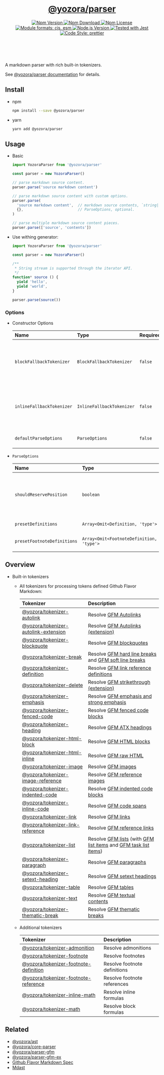 <!-- :begin use tokenizer/banner -->

<header>
  <h1 align="center">
    <a href="https://github.com/yozorajs/yozora/tree/v2.3.6/packages/parser#readme">@yozora/parser</a>
  </h1>
  <div align="center">
    <a href="https://www.npmjs.com/package/@yozora/parser">
      <img
        alt="Npm Version"
        src="https://img.shields.io/npm/v/@yozora/parser.svg"
      />
    </a>
    <a href="https://www.npmjs.com/package/@yozora/parser">
      <img
        alt="Npm Download"
        src="https://img.shields.io/npm/dm/@yozora/parser.svg"
      />
    </a>
    <a href="https://www.npmjs.com/package/@yozora/parser">
      <img
        alt="Npm License"
        src="https://img.shields.io/npm/l/@yozora/parser.svg"
      />
    </a>
    <a href="#install">
      <img
        alt="Module formats: cjs, esm"
        src="https://img.shields.io/badge/module_formats-cjs%2C%20esm-green.svg"
      />
    </a>
    <a href="https://github.com/nodejs/node">
      <img
        alt="Node.js Version"
        src="https://img.shields.io/node/v/@yozora/parser"
      />
    </a>
    <a href="https://github.com/facebook/jest">
      <img
        alt="Tested with Jest"
        src="https://img.shields.io/badge/tested_with-jest-9c465e.svg"
      />
    </a>
    <a href="https://github.com/prettier/prettier">
      <img
        alt="Code Style: prettier"
        src="https://img.shields.io/badge/code_style-prettier-ff69b4.svg?style=flat-square"
      />
    </a>
  </div>
</header>
<br/>

<!-- :end -->

A markdown parser with rich built-in tokenizers.

See [@yozora/parser documentation][docpage] for details.

<!-- :begin use parser/usage -->

## Install

- npm

  ```bash
  npm install --save @yozora/parser
  ```

- yarn

  ```bash
  yarn add @yozora/parser
  ```

## Usage

- Basic

  ```typescript
  import YozoraParser from '@yozora/parser'

  const parser = new YozoraParser()

  // parse markdown source content.
  parser.parse('source markdown content')

  // parse markdown source content with custom options.
  parser.parse(
    'source markdown content',  // markdown source contents, `string|Iterable<string>`
    {},                         // ParseOptions, optional.
  )

  // parse multiple markdown source content pieces.
  parser.parse(['source', 'contents'])
  ```

- Use withing generator:

  ```typescript
  import YozoraParser from '@yozora/parser'

  const parser = new YozoraParser()

  /**
   * String stream is supported through the iterator API.
   */
  function* source () {
    yield 'hello',
    yield 'world',
  }

  parser.parse(source())
  ```

### Options

- Constructor Options

  | Name                      | Type                      | Required | Description                                             |
  | :------------------------ | :------------------------ | :------- | :------------------------------------------------------ |
  | `blockFallbackTokenizer`  | `BlockFallbackTokenizer`  | `false`  | Fallback tokenizer on processing block structure phase  |
  | `inlineFallbackTokenizer` | `InlineFallbackTokenizer` | `false`  | Fallback tokenizer on processing inline structure phase |
  | `defaultParseOptions`     | `ParseOptions`            | `false`  | Default options for `parse()`                           |

- `ParseOptions`

  | Name                        | Type                                     | Required | Description                                                          |
  | :-------------------------- | :--------------------------------------- | :------- | :------------------------------------------------------------------- |
  | `shouldReservePosition`     | `boolean`                                | `false`  | Whether it is necessary to reserve the position in the Node produced |
  | `presetDefinitions`         | `Array<Omit<Definition, 'type'>`         | `false`  | Preset definitions                                                   |
  | `presetFootnoteDefinitions` | `Array<Omit<FootnoteDefinition, 'type'>` | `false`  | Preset footnote definition                                           |

<!-- :end -->

## Overview

- Built-in tokenizers

  - All tokenizers for processing tokens defined Github Flavor Markdown:

    | Tokenizer                                | Description                                                                                                        |
    | :--------------------------------------- | :----------------------------------------------------------------------------------------------------------------- |
    | [@yozora/tokenizer-autolink][]           | Resolve [GFM Autolinks][gfm-autolink]                                                                              |
    | [@yozora/tokenizer-autolink-extension][] | Resolve [GFM Autolinks (extension)][gfm-autolink-extension]                                                        |
    | [@yozora/tokenizer-blockquote][]         | Resolve [GFM blockquotes][gfm-blockquote]                                                                          |
    | [@yozora/tokenizer-break][]              | Resolve [GFM hard line breaks][gfm-hard-line-break] and [GFM soft line breaks][gfm-soft-line-break]                |
    | [@yozora/tokenizer-definition][]         | Resolve [GFM link reference definitions][gfm-link-reference]                                                       |
    | [@yozora/tokenizer-delete][]             | Resolve [GFM strikethrough (extension)][gfm-delete]                                                                |
    | [@yozora/tokenizer-emphasis][]           | Resolve [GFM emphasis and strong emphasis][gfm-emphasis]                                                           |
    | [@yozora/tokenizer-fenced-code][]        | Resolve [GFM fenced code blocks][gfm-fenced-code]                                                                  |
    | [@yozora/tokenizer-heading][]            | Resolve [GFM ATX headings][gfm-atx-heading]                                                                        |
    | [@yozora/tokenizer-html-block][]         | Resolve [GFM HTML blocks][gfm-html-block]                                                                          |
    | [@yozora/tokenizer-html-inline][]        | Resolve [GFM raw HTML][gfm-html-inline]                                                                            |
    | [@yozora/tokenizer-image][]              | Resolve [GFM images][gfm-image]                                                                                    |
    | [@yozora/tokenizer-image-reference][]    | Resolve [GFM reference images][gfm-image-reference]                                                                |
    | [@yozora/tokenizer-indented-code][]      | Resolve [GFM indented code blocks][gfm-indented-code]                                                              |
    | [@yozora/tokenizer-inline-code][]        | Resolve [GFM code spans][gfm-inline-code]                                                                          |
    | [@yozora/tokenizer-link][]               | Resolve [GFM links][gfm-link]                                                                                      |
    | [@yozora/tokenizer-link-reference][]     | Resolve [GFM reference links][gfm-link-reference]                                                                  |
    | [@yozora/tokenizer-list][]               | Resolve [GFM lists][gfm-list] (with [GFM list items][gfm-list-item] and [GFM task list items][gfm-list-task-item]) |
    | [@yozora/tokenizer-paragraph][]          | Resolve [GFM paragraphs][gfm-paragraph]                                                                            |
    | [@yozora/tokenizer-setext-heading][]     | Resolve [GFM setext headings][gfm-setext-heading]                                                                  |
    | [@yozora/tokenizer-table][]              | Resolve [GFM tables][gfm-table]                                                                                    |
    | [@yozora/tokenizer-text][]               | Resolve [GFM textual contents][gfm-text]                                                                           |
    | [@yozora/tokenizer-thematic-break][]     | Resolve [GFM thematic breaks][gfm-thematic-break]                                                                  |

  * Additional tokenizers

    | Tokenizer                                 | Description                  |
    | :---------------------------------------- | :--------------------------- |
    | [@yozora/tokenizer-admonition][]          | Resolve admonitions          |
    | [@yozora/tokenizer-footnote][]            | Resolve footnotes            |
    | [@yozora/tokenizer-footnote-definition][] | Resolve footnote definitions |
    | [@yozora/tokenizer-footnote-reference][]  | Resolve footnote references  |
    | [@yozora/tokenizer-inline-math][]         | Resolve inline formulas      |
    | [@yozora/tokenizer-math][]                | Resolve block formulas       |

## Related

- [@yozora/ast][]
- [@yozora/core-parser][]
- [@yozora/parser-gfm][]
- [@yozora/parser-gfm-ex][]
- [Github Flavor Markdown Spec][gfm-spec]
- [Mdast][mdast-homepage]

<!-- :begin use tokenizer/definitions -->

[live-examples]: https://yozora.guanghechen.com/docs/package/parser#live-examples
[docpage]: https://yozora.guanghechen.com/docs/package/parser
[homepage]: https://github.com/yozorajs/yozora/tree/v2.3.6/packages/parser#readme
[gfm-spec]: https://github.github.com/gfm
[mdast-homepage]: https://github.com/syntax-tree/mdast
[@yozora/ast]: https://github.com/yozorajs/yozora/tree/v2.3.6/packages/ast#readme
[@yozora/ast-util]: https://github.com/yozorajs/yozora/tree/v2.3.6/packages/ast-util#readme
[@yozora/character]: https://github.com/yozorajs/yozora/tree/v2.3.6/packages/character#readme
[@yozora/eslint-config]:
  https://github.com/yozorajs/yozora/tree/release-2.x.x/packages/eslint-config#readme
[@yozora/core-parser]: https://github.com/yozorajs/yozora/tree/v2.3.6/packages/core-parser#readme
[@yozora/core-tokenizer]:
  https://github.com/yozorajs/yozora/tree/v2.3.6/packages/core-tokenizer#readme
[@yozora/invariant]: https://github.com/yozorajs/yozora/tree/v2.3.6/packages/invariant#readme
[@yozora/jest-for-tokenizer]:
  https://github.com/yozorajs/yozora/tree/release-2.x.x/packages/jest-for-tokenizer#readme
[@yozora/parser]: https://github.com/yozorajs/yozora/tree/v2.3.6/packages/parser#readme
[@yozora/parser-gfm]: https://github.com/yozorajs/yozora/tree/v2.3.6/packages/parser-gfm#readme
[@yozora/parser-gfm-ex]:
  https://github.com/yozorajs/yozora/tree/v2.3.6/packages/parser-gfm-ex#readme
[@yozora/template-tokenizer]:
  https://github.com/yozorajs/yozora/tree/release-2.x.x/packages/template-tokenizer#readme
[@yozora/tokenizer-admonition]:
  https://github.com/yozorajs/yozora/tree/v2.3.6/tokenizers/admonition#readme
[@yozora/tokenizer-autolink]:
  https://github.com/yozorajs/yozora/tree/v2.3.6/tokenizers/autolink#readme
[@yozora/tokenizer-autolink-extension]:
  https://github.com/yozorajs/yozora/tree/v2.3.6/tokenizers/autolink-extension#readme
[@yozora/tokenizer-blockquote]:
  https://github.com/yozorajs/yozora/tree/v2.3.6/tokenizers/blockquote#readme
[@yozora/tokenizer-break]: https://github.com/yozorajs/yozora/tree/v2.3.6/tokenizers/break#readme
[@yozora/tokenizer-definition]:
  https://github.com/yozorajs/yozora/tree/v2.3.6/tokenizers/definition#readme
[@yozora/tokenizer-delete]: https://github.com/yozorajs/yozora/tree/v2.3.6/tokenizers/delete#readme
[@yozora/tokenizer-ecma-import]:
  https://github.com/yozorajs/yozora/tree/v2.3.6/tokenizers/ecma-import#readme
[@yozora/tokenizer-emphasis]:
  https://github.com/yozorajs/yozora/tree/v2.3.6/tokenizers/emphasis#readme
[@yozora/tokenizer-fenced-block]:
  https://github.com/yozorajs/yozora/tree/v2.3.6/tokenizers/fenced-block#readme
[@yozora/tokenizer-fenced-code]:
  https://github.com/yozorajs/yozora/tree/v2.3.6/tokenizers/fenced-code#readme
[@yozora/tokenizer-footnote]:
  https://github.com/yozorajs/yozora/tree/v2.3.6/tokenizers/footnote#readme
[@yozora/tokenizer-footnote-definition]:
  https://github.com/yozorajs/yozora/tree/v2.3.6/tokenizers/footnote-definition#readme
[@yozora/tokenizer-footnote-reference]:
  https://github.com/yozorajs/yozora/tree/v2.3.6/tokenizers/footnote-reference#readme
[@yozora/tokenizer-heading]:
  https://github.com/yozorajs/yozora/tree/v2.3.6/tokenizers/heading#readme
[@yozora/tokenizer-html-block]:
  https://github.com/yozorajs/yozora/tree/v2.3.6/tokenizers/html-block#readme
[@yozora/tokenizer-html-inline]:
  https://github.com/yozorajs/yozora/tree/v2.3.6/tokenizers/html-inline#readme
[@yozora/tokenizer-image]: https://github.com/yozorajs/yozora/tree/v2.3.6/tokenizers/image#readme
[@yozora/tokenizer-image-reference]:
  https://github.com/yozorajs/yozora/tree/v2.3.6/tokenizers/image-reference#readme
[@yozora/tokenizer-indented-code]:
  https://github.com/yozorajs/yozora/tree/v2.3.6/tokenizers/indented-code#readme
[@yozora/tokenizer-inline-code]:
  https://github.com/yozorajs/yozora/tree/v2.3.6/tokenizers/inline-code#readme
[@yozora/tokenizer-inline-math]:
  https://github.com/yozorajs/yozora/tree/v2.3.6/tokenizers/inline-math#readme
[@yozora/tokenizer-link]: https://github.com/yozorajs/yozora/tree/v2.3.6/tokenizers/link#readme
[@yozora/tokenizer-link-reference]:
  https://github.com/yozorajs/yozora/tree/v2.3.6/tokenizers/link-reference#readme
[@yozora/tokenizer-list]: https://github.com/yozorajs/yozora/tree/v2.3.6/tokenizers/list#readme
[@yozora/tokenizer-math]: https://github.com/yozorajs/yozora/tree/v2.3.6/tokenizers/math#readme
[@yozora/tokenizer-paragraph]:
  https://github.com/yozorajs/yozora/tree/v2.3.6/tokenizers/paragraph#readme
[@yozora/tokenizer-setext-heading]:
  https://github.com/yozorajs/yozora/tree/v2.3.6/tokenizers/setext-heading#readme
[@yozora/tokenizer-table]: https://github.com/yozorajs/yozora/tree/v2.3.6/tokenizers/table#readme
[@yozora/tokenizer-text]: https://github.com/yozorajs/yozora/tree/v2.3.6/tokenizers/text#readme
[@yozora/tokenizer-thematic-break]:
  https://github.com/yozorajs/yozora/tree/v2.3.6/tokenizers/thematic-break#readme
[@yozora/react-admonition]:
  https://github.com/yozorajs/yozora-react/tree/main/packages/admonition#readme
[@yozora/react-blockquote]:
  https://github.com/yozorajs/yozora-react/tree/main/packages/blockquote#readme
[@yozora/react-break]: https://github.com/yozorajs/yozora-react/tree/main/packages/break#readme
[@yozora/react-delete]: https://github.com/yozorajs/yozora-react/tree/main/packages/delete#readme
[@yozora/react-emphasis]:
  https://github.com/yozorajs/yozora-react/tree/main/packages/emphasis#readme
[@yozora/react-code]: https://github.com/yozorajs/yozora-react/tree/main/packages/code#readme
[@yozora/react-code-live]:
  https://github.com/yozorajs/yozora-react/tree/main/packages/code-live#readme
[@yozora/react-footnote-definitions]:
  https://github.com/yozorajs/yozora-react/tree/main/packages/footnote-definitions#readme
[@yozora/react-footnote-reference]:
  https://github.com/yozorajs/yozora-react/tree/main/packages/footnote-reference#readme
[@yozora/react-heading]: https://github.com/yozorajs/yozora-react/tree/main/packages/heading#readme
[@yozora/react-image]: https://github.com/yozorajs/yozora-react/tree/main/packages/image#readme
[@yozora/react-inline-code]:
  https://github.com/yozorajs/yozora-react/tree/main/packages/inline-code#readme
[@yozora/react-inline-math]:
  https://github.com/yozorajs/yozora-react/tree/main/packages/inline-math#readme
[@yozora/react-link]: https://github.com/yozorajs/yozora-react/tree/main/packages/link#readme
[@yozora/react-list]: https://github.com/yozorajs/yozora-react/tree/main/packages/list#readme
[@yozora/react-list-item]:
  https://github.com/yozorajs/yozora-react/tree/main/packages/list-item#readme
[@yozora/react-markdown]:
  https://github.com/yozorajs/yozora-react/tree/main/packages/markdown#readme
[@yozora/react-math]: https://github.com/yozorajs/yozora-react/tree/main/packages/math#readme
[@yozora/react-paragraph]:
  https://github.com/yozorajs/yozora-react/tree/main/packages/paragraph#readme
[@yozora/react-strong]: https://github.com/yozorajs/yozora-react/tree/main/packages/strong#readme
[@yozora/react-table]: https://github.com/yozorajs/yozora-react/tree/main/packages/table#readme
[@yozora/react-text]: https://github.com/yozorajs/yozora-react/tree/main/packages/text#readme
[@yozora/react-thematic-break]:
  https://github.com/yozorajs/yozora-react/tree/main/packages/thematic-break#readme
[doc-live-examples/gfm]: https://yozora.guanghechen.com/docs/example/gfm
[doc-@yozora/ast]: https://yozora.guanghechen.com/docs/package/ast
[doc-@yozora/ast-util]: https://yozora.guanghechen.com/docs/package/ast-util
[doc-@yozora/core-parser]: https://yozora.guanghechen.com/docs/package/core-parser
[doc-@yozora/core-tokenizer]: https://yozora.guanghechen.com/docs/package/core-tokenizer
[doc-@yozora/parser]: https://yozora.guanghechen.com/docs/package/parser
[doc-@yozora/parser-gfm]: https://yozora.guanghechen.com/docs/package/parser-gfm
[doc-@yozora/parser-gfm-ex]: https://yozora.guanghechen.com/docs/package/parser-gfm-ex
[doc-@yozora/tokenizer-admonition]: https://yozora.guanghechen.com/docs/package/tokenizer-admonition
[doc-@yozora/tokenizer-autolink]: https://yozora.guanghechen.com/docs/package/tokenizer-autolink
[doc-@yozora/tokenizer-autolink-extension]:
  https://yozora.guanghechen.com/docs/package/tokenizer-autolink-extension
[doc-@yozora/tokenizer-blockquote]: https://yozora.guanghechen.com/docs/package/tokenizer-blockquote
[doc-@yozora/tokenizer-break]: https://yozora.guanghechen.com/docs/package/tokenizer-break
[doc-@yozora/tokenizer-delete]: https://yozora.guanghechen.com/docs/package/tokenizer-delete
[doc-@yozora/tokenizer-emphasis]: https://yozora.guanghechen.com/docs/package/tokenizer-emphasis
[doc-@yozora/tokenizer-fenced-code]:
  https://yozora.guanghechen.com/docs/package/tokenizer-fenced-code
[doc-@yozora/tokenizer-heading]: https://yozora.guanghechen.com/docs/package/tokenizer-heading
[doc-@yozora/tokenizer-html-block]: https://yozora.guanghechen.com/docs/package/tokenizer-html-block
[doc-@yozora/tokenizer-html-inline]:
  https://yozora.guanghechen.com/docs/package/tokenizer-html-inline
[doc-@yozora/tokenizer-image]: https://yozora.guanghechen.com/docs/package/tokenizer-image
[doc-@yozora/tokenizer-image-reference]:
  https://yozora.guanghechen.com/docs/package/tokenizer-image-reference
[doc-@yozora/tokenizer-indented-code]:
  https://yozora.guanghechen.com/docs/package/tokenizer-indented-code
[doc-@yozora/tokenizer-inline-code]:
  https://yozora.guanghechen.com/docs/package/tokenizer-inline-code
[doc-@yozora/tokenizer-inline-math]:
  https://yozora.guanghechen.com/docs/package/tokenizer-inline-math
[doc-@yozora/tokenizer-link]: https://yozora.guanghechen.com/docs/package/tokenizer-link
[doc-@yozora/tokenizer-definition]: https://yozora.guanghechen.com/docs/package/tokenizer-definition
[doc-@yozora/tokenizer-link-reference]:
  https://yozora.guanghechen.com/docs/package/tokenizer-link-reference
[doc-@yozora/tokenizer-list]: https://yozora.guanghechen.com/docs/package/tokenizer-list
[doc-@yozora/tokenizer-math]: https://yozora.guanghechen.com/docs/package/tokenizer-math
[doc-@yozora/tokenizer-paragraph]: https://yozora.guanghechen.com/docs/package/tokenizer-paragraph
[doc-@yozora/tokenizer-setext-heading]:
  https://yozora.guanghechen.com/docs/package/tokenizer-setext-heading
[doc-@yozora/tokenizer-table]: https://yozora.guanghechen.com/docs/package/tokenizer-table
[doc-@yozora/tokenizer-text]: https://yozora.guanghechen.com/docs/package/tokenizer-text
[doc-@yozora/tokenizer-thematic-break]:
  https://yozora.guanghechen.com/docs/package/tokenizer-thematic-break
[doc-@yozora/jest-for-tokenizer]: https://yozora.guanghechen.com/docs/package/jest-for-tokenizer
[doc-@yozora/parser-gfm]: https://yozora.guanghechen.com/docs/package/parser-gfm
[gfm-atx-heading]: https://github.github.com/gfm/#atx-heading
[gfm-autolink]: https://github.github.com/gfm/#autolinks
[gfm-autolink-extension]: https://github.github.com/gfm/#autolinks-extension-
[gfm-blockquote]: https://github.github.com/gfm/#block-quotes
[gfm-bullet-list]: https://github.github.com/gfm/#bullet-list
[gfm-delete]: https://github.github.com/gfm/#strikethrough-extension-
[gfm-emphasis]: https://github.github.com/gfm/#can-open-emphasis
[gfm-fenced-code]: https://github.github.com/gfm/#fenced-code-block
[gfm-hard-line-break]: https://github.github.com/gfm/#hard-line-break
[gfm-html-block]: https://github.github.com/gfm/#html-block
[gfm-html-inline]: https://github.github.com/gfm/#raw-html
[gfm-image]: https://github.github.com/gfm/#images
[gfm-image-reference]: https://github.github.com/gfm/#example-590
[gfm-indented-code]: https://github.github.com/gfm/#indented-code-block
[gfm-inline-code]: https://github.github.com/gfm/#code-span
[gfm-link]: https://github.github.com/gfm/#inline-link
[gfm-definition]: https://github.github.com/gfm/#link-reference-definition
[gfm-link-reference]: https://github.github.com/gfm/#reference-link
[gfm-list]: https://github.github.com/gfm/#lists
[gfm-list-item]: https://github.github.com/gfm/#list-items
[gfm-list-task-item]: https://github.github.com/gfm/#task-list-items-extension-
[gfm-paragraph]: https://github.github.com/gfm/#paragraph
[gfm-setext-heading]: https://github.github.com/gfm/#setext-heading
[gfm-soft-line-break]: https://github.github.com/gfm/#soft-line-breaks
[gfm-strong]: https://github.github.com/gfm/#can-open-strong-emphasis
[gfm-tab]: https://github.github.com/gfm/#tabs
[gfm-table]: https://github.github.com/gfm/#table
[gfm-text]: https://github.github.com/gfm/#soft-line-breaks
[gfm-thematic-break]: https://github.github.com/gfm/#thematic-break

<!-- :end -->

